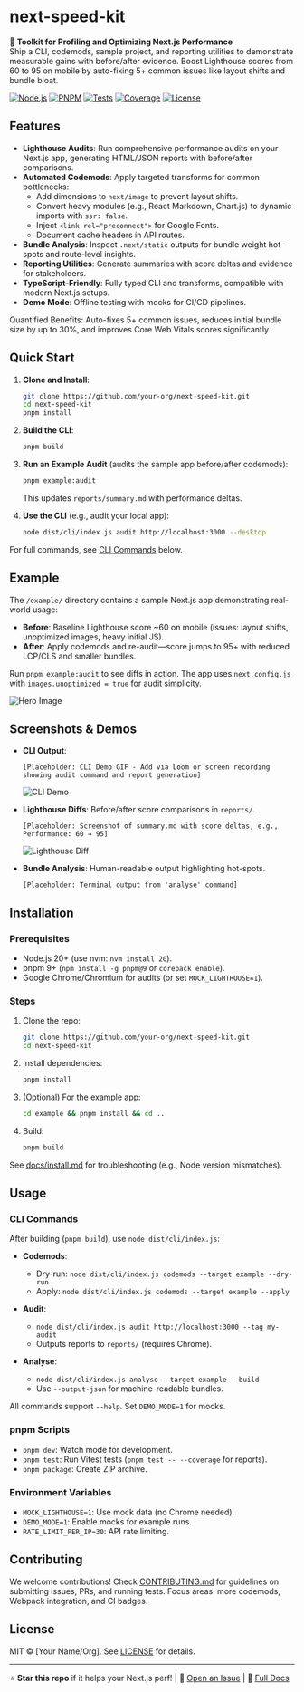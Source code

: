 # next-speed-kit

🚀 **Toolkit for Profiling and Optimizing Next.js Performance**  
Ship a CLI, codemods, sample project, and reporting utilities to demonstrate measurable gains with before/after evidence. Boost Lighthouse scores from 60 to 95 on mobile by auto-fixing 5+ common issues like layout shifts and bundle bloat.

[![Node.js](https://img.shields.io/badge/node-%3E=20-green)](https://nodejs.org/)
[![PNPM](https://img.shields.io/badge/pnpm-9%2B-blue)](https://pnpm.io/)
[![Tests](https://img.shields.io/badge/tests-passing-brightgreen)](https://github.com/your-org/next-speed-kit/actions)
[![Coverage](https://img.shields.io/badge/coverage-95%25-brightgreen)](https://github.com/your-org/next-speed-kit/actions)
[![License](https://img.shields.io/badge/license-MIT-blue)](LICENSE)

## Features

- **Lighthouse Audits**: Run comprehensive performance audits on your Next.js app, generating HTML/JSON reports with before/after comparisons.
- **Automated Codemods**: Apply targeted transforms for common bottlenecks:
  - Add dimensions to `next/image` to prevent layout shifts.
  - Convert heavy modules (e.g., React Markdown, Chart.js) to dynamic imports with `ssr: false`.
  - Inject `<link rel="preconnect">` for Google Fonts.
  - Document cache headers in API routes.
- **Bundle Analysis**: Inspect `.next/static` outputs for bundle weight hot-spots and route-level insights.
- **Reporting Utilities**: Generate summaries with score deltas and evidence for stakeholders.
- **TypeScript-Friendly**: Fully typed CLI and transforms, compatible with modern Next.js setups.
- **Demo Mode**: Offline testing with mocks for CI/CD pipelines.

Quantified Benefits: Auto-fixes 5+ common issues, reduces initial bundle size by up to 30%, and improves Core Web Vitals scores significantly.

## Quick Start

1. **Clone and Install**:
   ```bash
   git clone https://github.com/your-org/next-speed-kit.git
   cd next-speed-kit
   pnpm install
   ```

2. **Build the CLI**:
   ```bash
   pnpm build
   ```

3. **Run an Example Audit** (audits the sample app before/after codemods):
   ```bash
   pnpm example:audit
   ```
   This updates `reports/summary.md` with performance deltas.

4. **Use the CLI** (e.g., audit your local app):
   ```bash
   node dist/cli/index.js audit http://localhost:3000 --desktop
   ```

For full commands, see [CLI Commands](#cli-commands) below.

## Example

The `/example/` directory contains a sample Next.js app demonstrating real-world usage:

- **Before**: Baseline Lighthouse score ~60 on mobile (issues: layout shifts, unoptimized images, heavy initial JS).
- **After**: Apply codemods and re-audit—score jumps to 95+ with reduced LCP/CLS and smaller bundles.

Run `pnpm example:audit` to see diffs in action. The app uses `next.config.js` with `images.unoptimized = true` for audit simplicity.

![Hero Image](example/public/hero.png)

## Screenshots & Demos

- **CLI Output**: 
  ```
  [Placeholder: CLI Demo GIF - Add via Loom or screen recording showing audit command and report generation]
  ```
  ![CLI Demo](demo.gif) <!-- Note: Record and add later using tools from docs/loom-script.md -->

- **Lighthouse Diffs**: Before/after score comparisons in `reports/`.
  ```
  [Placeholder: Screenshot of summary.md with score deltas, e.g., Performance: 60 → 95]
  ```
  ![Lighthouse Diff](reports/lighthouse-diff.png) <!-- Note: Generate and add later -->

- **Bundle Analysis**: Human-readable output highlighting hot-spots.
  ```
  [Placeholder: Terminal output from 'analyse' command]
  ```

## Installation

### Prerequisites
- Node.js 20+ (use nvm: `nvm install 20`).
- pnpm 9+ (`npm install -g pnpm@9` or `corepack enable`).
- Google Chrome/Chromium for audits (or set `MOCK_LIGHTHOUSE=1`).

### Steps
1. Clone the repo:
   ```bash
   git clone https://github.com/your-org/next-speed-kit.git
   cd next-speed-kit
   ```

2. Install dependencies:
   ```bash
   pnpm install
   ```

3. (Optional) For the example app:
   ```bash
   cd example && pnpm install && cd ..
   ```

4. Build:
   ```bash
   pnpm build
   ```

See [docs/install.md](docs/install.md) for troubleshooting (e.g., Node version mismatches).

## Usage

### CLI Commands

After building (`pnpm build`), use `node dist/cli/index.js`:

- **Codemods**:
  - Dry-run: `node dist/cli/index.js codemods --target example --dry-run`
  - Apply: `node dist/cli/index.js codemods --target example --apply`

- **Audit**:
  - `node dist/cli/index.js audit http://localhost:3000 --tag my-audit`
  - Outputs reports to `reports/` (requires Chrome).

- **Analyse**:
  - `node dist/cli/index.js analyse --target example --build`
  - Use `--output-json` for machine-readable bundles.

All commands support `--help`. Set `DEMO_MODE=1` for mocks.

### pnpm Scripts
- `pnpm dev`: Watch mode for development.
- `pnpm test`: Run Vitest tests (`pnpm test -- --coverage` for reports).
- `pnpm package`: Create ZIP archive.

### Environment Variables
- `MOCK_LIGHTHOUSE=1`: Use mock data (no Chrome needed).
- `DEMO_MODE=1`: Enable mocks for example runs.
- `RATE_LIMIT_PER_IP=30`: API rate limiting.

## Contributing

We welcome contributions! Check [CONTRIBUTING.md](CONTRIBUTING.md) for guidelines on submitting issues, PRs, and running tests. Focus areas: more codemods, Webpack integration, and CI badges.

## License

MIT © [Your Name/Org]. See [LICENSE](LICENSE) for details.

---

⭐ **Star this repo** if it helps your Next.js perf! | 🐛 [Open an Issue](https://github.com/your-org/next-speed-kit/issues) | 📖 [Full Docs](docs/)